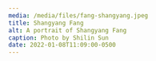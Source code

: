 ```yaml
---
media: /media/files/fang-shangyang.jpeg
title: Shangyang Fang
alt: A portrait of Shangyang Fang
caption: Photo by Shilin Sun
date: 2022-01-08T11:09:00-0500
---
```

